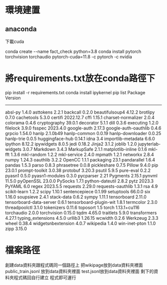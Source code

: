 # 環境建置

## anaconda
下載cuda

conda create --name fact_check python=3.8 
conda install pytorch torchvision torchaudio pytorch-cuda=11.8 -c pytorch -c nvidia
# 將requirements.txt放在conda路徑下
pip install -r requirements.txt
conda install ipykernel
pip list
Package                 Version
----------------------- ------------
absl-py                 1.4.0
asttokens               2.2.1
backcall                0.2.0
beautifulsoup4          4.12.2
brotlipy                0.7.0
cachetools              5.3.0
certifi                 2022.12.7
cffi                    1.15.1
charset-normalizer      2.0.4
colorama                0.4.6
cryptography            39.0.1
decorator               5.1.1
dill                    0.3.6
executing               1.2.0
filelock                3.9.0
fsspec                  2023.4.0
google-auth             2.17.3
google-auth-oauthlib    0.4.6
grpcio                  1.54.0
hanlp                   2.1.0b49
hanlp-common            0.0.19
hanlp-downloader        0.0.25
hanlp-trie              0.0.5
huggingface-hub         0.14.1
idna                    3.4
importlib-metadata      6.6.0
ipython                 8.12.2
ipywidgets              8.0.5
jedi                    0.18.2
Jinja2                  3.1.2
joblib                  1.2.0
jupyterlab-widgets      3.0.7
Markdown                3.4.3
MarkupSafe              2.1.1
matplotlib-inline       0.1.6
mkl-fft                 1.3.6
mkl-random              1.2.2
mkl-service             2.4.0
mpmath                  1.2.1
networkx                2.8.4
numpy                   1.24.3
oauthlib                3.2.2
OpenCC                  1.1.1
packaging               23.1
pandarallel             1.6.4
pandas                  1.5.3
parso                   0.8.3
phrasetree              0.0.8
pickleshare             0.7.5
Pillow                  9.4.0
pip                     23.0.1
prompt-toolkit          3.0.38
protobuf                3.20.3
psutil                  5.9.5
pure-eval               0.2.2
pyasn1                  0.5.0
pyasn1-modules          0.3.0
pycparser               2.21
Pygments                2.15.1
pynvml                  11.5.0
pyOpenSSL               23.0.0
PySocks                 1.7.1
python-dateutil         2.8.2
pytz                    2023.3
PyYAML                  6.0
regex                   2023.5.5
requests                2.29.0
requests-oauthlib       1.3.1
rsa                     4.9
scikit-learn            1.2.2
scipy                   1.10.1
sentencepiece           0.1.99
setuptools              66.0.0
six                     1.16.0
soupsieve               2.4.1
stack-data              0.6.2
sympy                   1.11.1
tensorboard             2.11.0
tensorboard-data-server 0.6.1
tensorboard-plugin-wit  1.8.1
termcolor               2.3.0
threadpoolctl           3.1.0
tokenizers              0.11.6
toposort                1.5
torch                   1.13.1+cu116
torchaudio              2.0.0
torchvision             0.15.0
tqdm                    4.65.0
traitlets               5.9.0
transformers            4.27.1
typing_extensions       4.5.0
urllib3                 1.26.15
wcwidth                 0.2.6
Werkzeug                2.3.3
wheel                   0.38.4
widgetsnbextension      4.0.7
wikipedia               1.4.0
win-inet-pton           1.1.0
zipp                    3.15.0


# 檔案路徑
創建data資料夾跟程式碼同一個路徑上
把wikipage放到data資料夾裡面
public_train.jsonl 放到data資料夾裡面
test.jsonl放到data資料夾裡面
剩下的資料夾程式碼回自行建立
程式即可運行